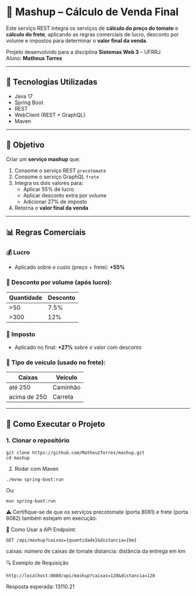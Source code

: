 # 🧮 Mashup – Cálculo de Venda Final

Este serviço REST integra os serviços de **cálculo do preço do tomate** e **cálculo do frete**, aplicando as regras comerciais de lucro, desconto por volume e impostos para determinar o **valor final da venda**.

Projeto desenvolvido para a disciplina **Sistemas Web 3** – UFRRJ  
Aluno: **Matheus Torres**

---

## 🧰 Tecnologias Utilizadas

- Java 17
- Spring Boot
- REST
- WebClient (REST + GraphQL)
- Maven

---

## 🎯 Objetivo

Criar um **serviço mashup** que:

1. Consome o serviço REST `precotomate`
2. Consome o serviço GraphQL `frete`
3. Integra os dois valores para:
   - Aplicar 55% de lucro
   - Aplicar desconto extra por volume
   - Adicionar 27% de imposto
4. Retorna o **valor final da venda**

---

## 📊 Regras Comerciais

### 💰 Lucro
- Aplicado sobre o custo (preço + frete): **+55%**

### 🎁 Desconto por volume (após lucro):
| Quantidade | Desconto |
|------------|----------|
| >50        | 7.5%     |
| >300       | 12%      |

### 💸 Imposto
- Aplicado no final: **+27%** sobre o valor com desconto

### 🚛 Tipo de veículo (usado no frete):
| Caixas      | Veículo  |
|-------------|----------|
| até 250     | Caminhão |
| acima de 250| Carreta  |

---

## 🚀 Como Executar o Projeto

### 1. Clonar o repositório

```
git clone https://github.com/MatheuzTorres/mashup.git
cd mashup
```
2. Rodar com Maven
```
./mvnw spring-boot:run
```
Ou:
```
mvn spring-boot:run
```
⚠️ Certifique-se de que os serviços precotomate (porta 8081) e frete (porta 8082) também estejam em execução.

📲 Como Usar a API
Endpoint:
```
GET /api/mashup?caixas={quantidade}&distancia={km}
```
caixas: número de caixas de tomate
distancia: distância da entrega em km

🔍 Exemplo de Requisição
```
http://localhost:8080/api/mashup?caixas=120&distancia=120
````
Resposta esperada:
13110.21

